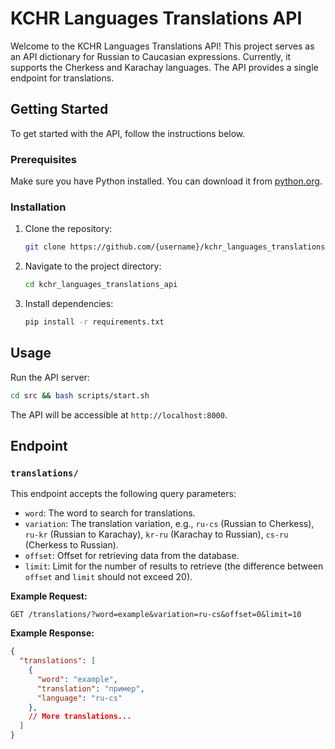 # KCHR Languages Translations API

Welcome to the KCHR Languages Translations API! This project serves as an API dictionary for Russian to Caucasian expressions. Currently, it supports the Cherkess and Karachay languages. The API provides a single endpoint for translations.

## Getting Started

To get started with the API, follow the instructions below.

### Prerequisites

Make sure you have Python installed. You can download it from [python.org](https://www.python.org/downloads/).

### Installation

1. Clone the repository:
   ```bash
   git clone https://github.com/{username}/kchr_languages_translations_api.git
   ```

2. Navigate to the project directory:
   ```bash
   cd kchr_languages_translations_api
   ```

3. Install dependencies:
   ```bash
   pip install -r requirements.txt
   ```

## Usage

Run the API server:
```bash
cd src && bash scripts/start.sh
```

The API will be accessible at `http://localhost:8000`.

## Endpoint

### `translations/`

This endpoint accepts the following query parameters:

- `word`: The word to search for translations.
- `variation`: The translation variation, e.g., `ru-cs` (Russian to Cherkess), `ru-kr` (Russian to Karachay), `kr-ru` (Karachay to Russian), `cs-ru` (Cherkess to Russian).
- `offset`: Offset for retrieving data from the database.
- `limit`: Limit for the number of results to retrieve (the difference between `offset` and `limit` should not exceed 20).

**Example Request:**
```http
GET /translations/?word=example&variation=ru-cs&offset=0&limit=10
```

**Example Response:**
```json
{
  "translations": [
    {
      "word": "example",
      "translation": "пример",
      "language": "ru-cs"
    },
    // More translations...
  ]
}
```